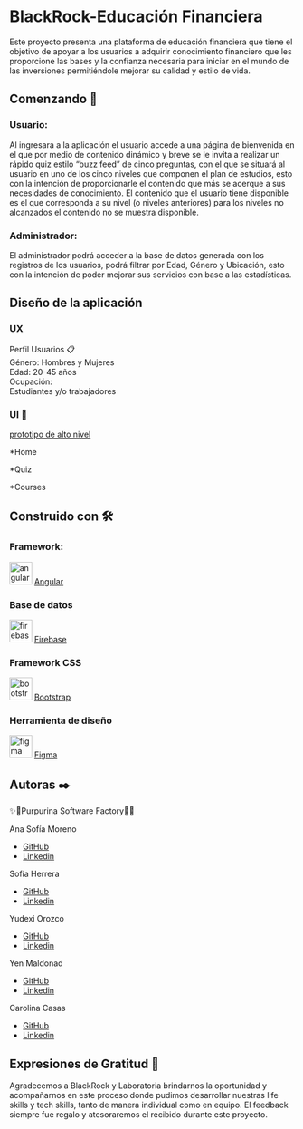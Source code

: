 # BlackRock-Educación Financiera  
  
Este proyecto presenta una plataforma de educación financiera que tiene el objetivo de apoyar a los usuarios a adquirir conocimiento financiero que les proporcione las bases y la confianza necesaria para iniciar en el mundo de las inversiones permitiéndole mejorar su calidad y estilo de vida.

## Comenzando 🚀  
  
### Usuario:
Al ingresara a la aplicación el usuario accede a una página de bienvenida en el que por medio de contenido dinámico y breve se le invita a realizar un rápido quiz estilo “buzz feed”  de cinco preguntas, con el que se situará al usuario en uno de los cinco niveles que componen el plan de estudios, esto con la intención de proporcionarle el contenido que más se acerque a sus necesidades de conocimiento.
El contenido que el usuario tiene disponible es el que corresponda a su nivel (o niveles anteriores) para los niveles no alcanzados el contenido no se muestra disponible.  
  
### Administrador:  
El administrador podrá acceder a la base de datos generada con los registros de los usuarios, podrá filtrar por Edad, Género y Ubicación, esto con la intención de poder mejorar sus servicios con base a las estadísticas.  

 
## Diseño de la aplicación  
### UX  
Perfil Usuarios 📋  
Género: Hombres y Mujeres  
Edad: 20-45 años  
Ocupación:   
Estudiantes y/o trabajadores

### UI 🔧
 [prototipo de alto nivel](https://www.figma.com/file/GxE0a2uM1ISEVsq2hGJz9L/Untitled?node-id=0%3A1)

*Home
 
 *Quiz
 
 *Courses
## Construido con 🛠️
### Framework:
<img src="https://angular.io/assets/images/logos/angular/angular.svg" alt="angular" width="40" height="40"/> [Angular](https://angular.io/) 
### Base de datos
<img src="https://www.vectorlogo.zone/logos/firebase/firebase-icon.svg" alt="firebase" width="40" height="40"/> [Firebase](https://firebase.google.com/)
### Framework CSS
<img src="https://raw.githubusercontent.com/devicons/devicon/master/icons/bootstrap/bootstrap-plain-wordmark.svg" alt="bootstrap" width="40" height="40"/> </a> <a href="https://firebase.google.com/" target="_blank" rel="noreferrer"> [Bootstrap](https://getbootstrap.com/)
 ### Herramienta de diseño
<img src="https://www.vectorlogo.zone/logos/figma/figma-icon.svg" alt="figma" width="40" height="40"/> </a> <a href="https://firebase.google.com/" target="_blank" rel="noreferrer"> [Figma](https://www.figma.com/)    

## Autoras ✒️
:sparkles::purple_heart:Purpurina Software Factory:purple_heart::sparkles:  

Ana Sofía Moreno
* [GitHub](https://github.com/anasofiamoreno)
* [Linkedin](http://www.dropwizard.io/1.0.2/docs/) 

Sofía Herrera
* [GitHub](https://github.com/sofiagaona)
* [Linkedin](https://www.linkedin.com/in/sofia-magdalena-herrera-gaona-6b871b221/) 

Yudexi Orozco
* [GitHub](https://github.com/YudexiOrozco)
* [Linkedin](https://www.linkedin.com/in/yudexi-orozco-672134144/)
 
Yen Maldonad
* [GitHub](https://github.com/YenMaldonado)
* [Linkedin](https://www.linkedin.com/in/yenny-maldonado-824a551b/) 

Carolina Casas
* [GitHub](https://github.com/CarolinaCasas)
* [Linkedin](www.linkedin.com/in/CaroCasas) 

## Expresiones de Gratitud 🎁

Agradecemos a BlackRock y Laboratoria brindarnos la oportunidad y acompañarnos en este proceso donde pudimos desarrollar nuestras life skills y tech skills, tanto de manera individual como en equipo. El feedback siempre fue regalo y atesoraremos el recibido durante este proyecto. 
